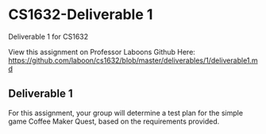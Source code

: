 # CS1632-Deliverable 1
Deliverable 1 for CS1632

View this assignment on Professor Laboons Github Here: https://github.com/laboon/cs1632/blob/master/deliverables/1/deliverable1.md

## Deliverable 1

For this assignment, your group will determine a test plan for the simple game Coffee Maker Quest, based on the requirements provided.
